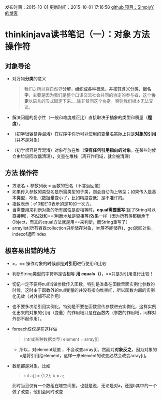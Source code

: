 发布时间：2015-10-01
更新时间：2015-10-01 17:16:58
[github 项目：SimplyY 的博客](https://github.com/SimplyY/Blog/)
# thinkinjava读书笔记（一）：对象 方法 操作符
## 对象导论

- 对万物**分类**的意义
	> 我们之所以将自然界**分解，组织成各种概念，并按其含义分类、起名字**，主要是因为我们是整个口语交流社会共同的协定的参与者，这个**协定**以语言的形式固定下来.....除非赞同这个协定，否则我们根本无法交谈。

- 解决问题的复杂性（一般和难度成正比）直接取决于抽象的类型和质量（**程度**）。
- （初学很容易弄混淆）在程序中你所可以使用的变量名实际上只是**对象的引用**（并不是对象）
- （初学很容易弄混淆）对象存放在堆（**没有任何引用指向的对象**，在某些时候会由垃圾回收器清理），变量在堆栈（离开作用域，就会被清理）

方法 操作符
----

- 方法名 + 参数列表 = 函数的签名（不含返回值）
- 如果传入参数的类型名是所需类型的子类，则会自动向上转型；如果传入是基本类型，窄化（数据量变小了，比如精度变低）是不准许的。
- 指数表示：e10和E10表示的是10的十次方。
- 当需要用来判断对象的所有属性是否相等时，**equal需要重写**(除了String可以直接用)，不然就和==(判断地址是否相等)效果一样（因为所有类都继承于Object，而其的equal方法就是用==来判断，而String重写了）
- arraylist(所有容器collection只能储存对象，int等不能储存)，get返回对象，indexof返回index


**极容易出错**的地方
----

- =，== 操作对象的时候都是**对引用**进行使用和比较
- 判断String类型的字符串是否相等 **用 equals（）**，==只是对引用进行比较！
- 切记一定不要将null当做参数传入函数，特别是准备在函数里面实例化参数的时候，这时由于函数外的null变量的并没有指向堆空间，所以函数内部的实例化无效（对外部不起作用）
- 也不要多次给引用实例化，特别是不要在函数里传参数进去实例化，这样实例化出来的对象的引用（变量）的作用域只是在函数内（参数的作用域，同样对外部不起作用）。
- foreach仅仅是在这样做
	> int(或某种数据类型) element = array[i]

	- 所以，对element赋值 ，不会改变array[i]，然而对**对象反之**，因为对象的=是将引用给element，这样一来element的改变必然会改变array[i]。
- 数组都是对象，比如
	> int a[] = {1,2};
	> b = a;

	此时当且仅有一个数组在堆空间里，也就是说，无论是对a，还是b其中的一个做了改变，他们会同时改变
